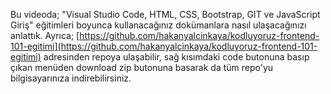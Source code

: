 Bu videoda; "Visual Studio Code, HTML, CSS, Bootstrap, GIT ve JavaScript Giriş" eğitimleri boyunca kullanacağınız dokümanlara nasıl ulaşacağınızı anlattık. Ayrıca; [https://github.com/hakanyalcinkaya/kodluyoruz-frontend-101-egitimi](https://github.com/hakanyalcinkaya/kodluyoruz-frontend-101-egitimi) adresinden repoya ulaşabilir, sağ kısımdaki code butonuna basıp çıkan menüden download zip butonuna basarak da tüm repo'yu bilgisayarınıza indirebilirsiniz.
